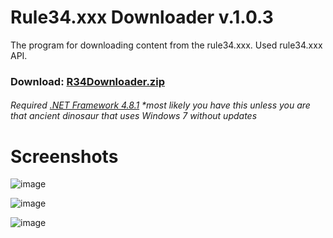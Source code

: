 # Rule34.xxx Downloader v.1.0.3

The program for downloading content from the rule34.xxx. Used rule34.xxx API.

### Download: [R34Downloader.zip](https://github.com/DaxEleven/Rule34.xxx-Downloader/releases/download/1.0.3/R34Downloader.zip)

###### Required [.NET Framework 4.8.1](https://dotnet.microsoft.com/en-us/download/dotnet-framework/net481) *most likely you have this unless you are that ancient dinosaur that uses Windows 7 without updates

# Screenshots

![image](https://user-images.githubusercontent.com/37029321/222939955-e7748d9b-54d4-445a-bb97-e71a4830ba14.png)

![image](https://user-images.githubusercontent.com/37029321/222939967-58c1db98-20ce-4e23-9e40-b6dac12adebd.png)

![image](https://user-images.githubusercontent.com/37029321/222939972-b6b35d19-9e95-4564-9162-d2ebb46c69d6.png)
